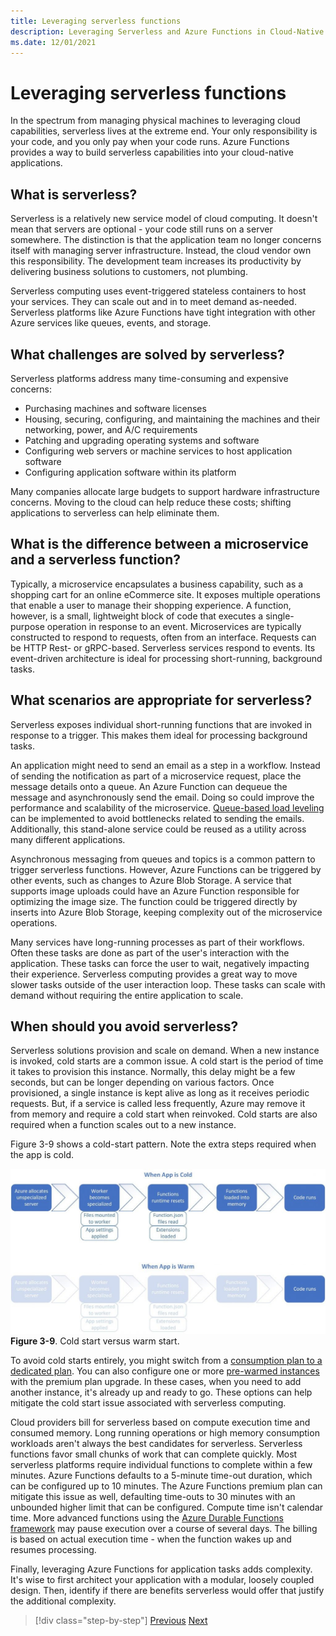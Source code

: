 ```yaml
---
title: Leveraging serverless functions
description: Leveraging Serverless and Azure Functions in Cloud-Native Applications
ms.date: 12/01/2021
---
```


# Leveraging serverless functions

In the spectrum from managing physical machines to leveraging cloud capabilities, serverless lives at the extreme end. Your only responsibility is your code, and you only pay when your code runs. Azure Functions provides a way to build serverless capabilities into your cloud-native applications.

## What is serverless?

Serverless is a relatively new service model of cloud computing. It doesn't mean that servers are optional - your code still runs on a server somewhere. The distinction is that the application team no longer concerns itself with managing server infrastructure. Instead, the cloud vendor own this responsibility. The development team increases its productivity by delivering business solutions to customers, not plumbing.

Serverless computing uses event-triggered stateless containers to host your services. They can scale out and in to meet demand as-needed. Serverless platforms like Azure Functions have tight integration with other Azure services like queues, events, and storage.

## What challenges are solved by serverless?

Serverless platforms address many time-consuming and expensive concerns:

- Purchasing machines and software licenses
- Housing, securing, configuring, and maintaining the machines and their networking, power, and A/C requirements
- Patching and upgrading operating systems and software
- Configuring web servers or machine services to host application software
- Configuring application software within its platform

Many companies allocate large budgets to support hardware infrastructure concerns. Moving to the cloud can help reduce these costs; shifting applications to serverless can help eliminate them.

## What is the difference between a microservice and a serverless function?

Typically, a microservice encapsulates a business capability, such as a shopping cart for an online eCommerce site. It exposes multiple operations that enable a user to manage their shopping experience. A function, however, is a small, lightweight block of code that executes a single-purpose operation in response to an event.
Microservices are typically constructed to respond to requests, often from an interface. Requests can be HTTP Rest- or gRPC-based. Serverless services respond to events. Its event-driven architecture is ideal for processing short-running, background tasks.

## What scenarios are appropriate for serverless?

Serverless exposes individual short-running functions that are invoked in response to a trigger. This makes them ideal for processing background tasks.

An application might need to send an email as a step in a workflow. Instead of sending the notification as part of a microservice request, place the message details onto a queue. An Azure Function can dequeue the message and asynchronously send the email. Doing so could improve the performance and scalability of the microservice. [Queue-based load leveling](/azure/architecture/patterns/queue-based-load-leveling) can be implemented to avoid bottlenecks related to sending the emails. Additionally, this stand-alone service could be reused as a utility across many different applications.

Asynchronous messaging from queues and topics is a common pattern to trigger serverless functions. However, Azure Functions can be triggered by other events, such as changes to Azure Blob Storage. A service that supports image uploads could have an Azure Function responsible for optimizing the image size. The function could be triggered directly by inserts into Azure Blob Storage, keeping complexity out of the microservice operations.

Many services have long-running processes as part of their workflows. Often these tasks are done as part of the user's interaction with the application. These tasks can force the user to wait, negatively impacting their experience. Serverless computing provides a great way to move slower tasks outside of the user interaction loop. These tasks can scale with demand without requiring the entire application to scale.

## When should you avoid serverless?

Serverless solutions provision and scale on demand. When a new instance is invoked, cold starts are a common issue. A cold start is the period of time it takes to provision this instance. Normally, this delay might be a few seconds, but can be longer depending on various factors. Once provisioned, a single instance is kept alive as long as it receives periodic requests. But, if a service is called less frequently, Azure may remove it from memory and require a cold start when reinvoked. Cold starts are also required when a function scales out to a new instance.

Figure 3-9 shows a cold-start pattern. Note the extra steps required when the app is cold.

![Cold versus warm start](./media/cold-start-warm-start.png)
**Figure 3-9**. Cold start versus warm start.

To avoid cold starts entirely, you might switch from a [consumption plan to a dedicated plan](https://azure.microsoft.com/blog/understanding-serverless-cold-start/). You can also configure one or more [pre-warmed instances](/azure/azure-functions/functions-premium-plan#pre-warmed-instances) with the premium plan upgrade. In these cases, when you need to add another instance, it's already up and ready to go. These options can help mitigate the cold start issue associated with serverless computing.

Cloud providers bill for serverless based on compute execution time and consumed memory. Long running operations or high memory consumption workloads aren't always the best candidates for serverless. Serverless functions favor small chunks of work that can complete quickly. Most serverless platforms require individual functions to complete within a few minutes. Azure Functions defaults to a 5-minute time-out duration, which can be configured up to 10 minutes. The Azure Functions premium plan can mitigate this issue as well, defaulting time-outs to 30 minutes with an unbounded higher limit that can be configured. Compute time isn't calendar time. More advanced functions using the [Azure Durable Functions framework](/azure/azure-functions/durable/durable-functions-overview?tabs=csharp) may pause execution over a course of several days. The billing is based on actual execution time - when the function wakes up and resumes processing.

Finally, leveraging Azure Functions for application tasks adds complexity. It's wise to first architect your application with a modular, loosely coupled design. Then, identify if there are benefits serverless would offer that justify the additional complexity.

>[!div class="step-by-step"]
>[Previous](leverage-containers-orchestrators.md)
>[Next](combine-containers-serverless-approaches.md)
